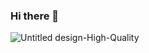 ### Hi there 👋
![Untitled design-High-Quality](https://user-images.githubusercontent.com/79773016/113497704-ac965900-94c3-11eb-9245-1cc2e0241e15.jpg)

<!--
**luiguiDev/luiguiDev** is a ✨ _special_ ✨ repository because its `README.md` (this file) appears on your GitHub profile.

Here are some ideas to get you started:

- 🔭 I’m currently working on ...
- 🌱 I’m currently learning ...
- 👯 I’m looking to collaborate on ...
- 🤔 I’m looking for help with ...
- 💬 Ask me about ...
- 📫 How to reach me: ...
- 😄 Pronouns: ...
- ⚡ Fun fact: ...
-->
